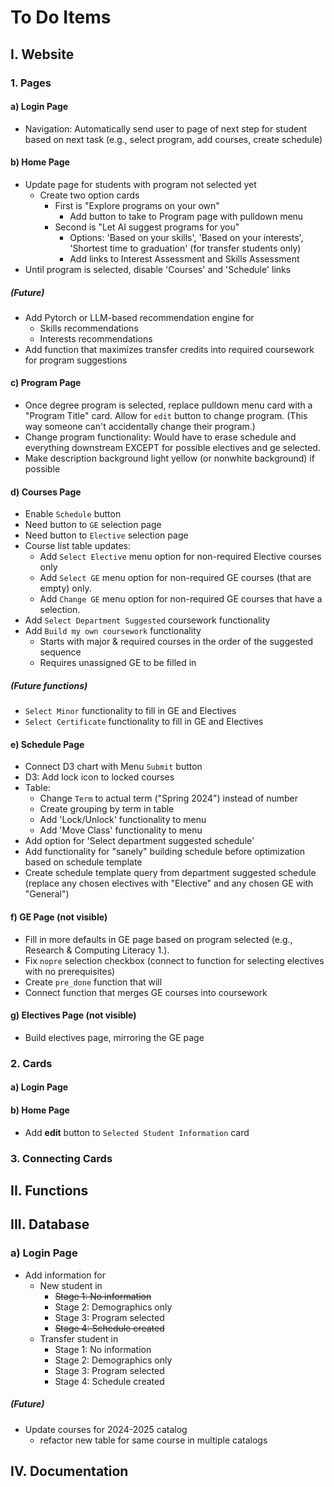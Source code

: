 # To Do Items

## I. Website

### 1. Pages

#### a) Login Page

- Navigation: Automatically send user to page of next step for student based on next task (e.g., select program, add courses, create schedule)

#### b) Home Page

- Update page for students with program not selected yet
  + Create two option cards
    + First is "Explore programs on your own"
      + Add button to take to Program page with pulldown menu
    + Second is "Let AI suggest programs for you"
      + Options: 'Based on your skills', 'Based on your interests', 'Shortest time to graduation' (for transfer students only)
      + Add links to Interest Assessment and Skills Assessment
- Until program is selected, disable 'Courses' and 'Schedule' links 

##### (Future)

- Add Pytorch or LLM-based recommendation engine for
  + Skills recommendations
  + Interests recommendations
- Add function that maximizes transfer credits into required coursework for program suggestions

#### c) Program Page

- Once degree program is selected, replace pulldown menu card with a "Program Title" card. Allow for `edit` button to change program. (This way someone can't accidentally change their program.)
- Change program functionality: Would have to erase schedule and everything downstream EXCEPT for possible electives and ge selected.
- Make description background light yellow (or nonwhite background) if possible

#### d) Courses Page

- Enable `Schedule` button
- Need button to `GE` selection page
- Need button to `Elective` selection page
- Course list table updates:
  + Add `Select Elective` menu option for non-required Elective courses only
  + Add `Select GE` menu option for non-required GE courses (that are empty) only.
  + Add `Change GE` menu option for non-required GE courses that have a selection.
- Add `Select Department Suggested` coursework functionality
- Add `Build my own coursework` functionality
  + Starts with major & required courses in the order of the suggested sequence
  + Requires unassigned GE to be filled in

##### (Future functions)
- `Select Minor` functionality to fill in GE and Electives
- `Select Certificate` functionality to fill in GE and Electives 

#### e) Schedule Page

- Connect D3 chart with Menu `Submit` button
- D3: Add lock icon to locked courses
- Table:
  + Change `Term` to actual term ("Spring 2024") instead of number
  + Create grouping by term in table
  + Add 'Lock/Unlock' functionality to menu
  + Add 'Move Class' functionality to menu
- Add option for 'Select department suggested schedule'
- Add functionality for "sanely" building schedule before optimization based on schedule template
- Create schedule template query from department suggested schedule (replace any chosen electives with "Elective" and any chosen GE with "General")

#### f) GE Page (not visible)

- Fill in more defaults in GE page based on program selected (e.g., Research & Computing Literacy 1.). 
- Fix `nopre` selection checkbox (connect to function for selecting electives with no prerequisites)
- Create `pre_done` function that will 
- Connect function that merges GE courses into coursework  

#### g) Electives Page (not visible)

- Build electives page, mirroring the GE page

### 2. Cards

#### a) Login Page

#### b) Home Page

- Add **edit** button to `Selected Student Information` card 

### 3. Connecting Cards

## II. Functions

## III. Database

### a) Login Page

- Add information for 
  + New student in
    + ~~Stage 1: No information~~
    + Stage 2: Demographics only
    + Stage 3: Program selected
    + ~~Stage 4: Schedule created~~
  + Transfer student in
    + Stage 1: No information
    + Stage 2: Demographics only
    + Stage 3: Program selected
    + Stage 4: Schedule created
  
##### (Future)

-  Update courses for 2024-2025 catalog
   + refactor new table for same course in multiple catalogs

## IV. Documentation

